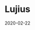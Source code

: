 ---
title: Lujius
description: Lujius ipsum dolor sit amet consectetur adipisicing elit. Minus, alias.
date: "2020-02-22"
techs: ['saske', 'naruto']
---